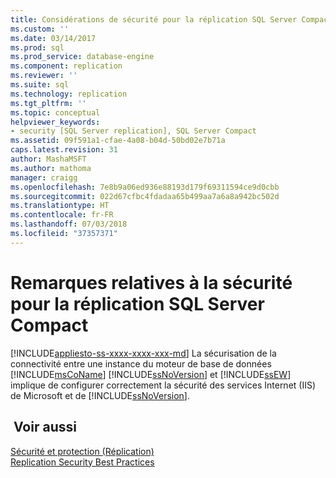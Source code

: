 ```yaml
---
title: Considérations de sécurité pour la réplication SQL Server Compact | Microsoft Docs
ms.custom: ''
ms.date: 03/14/2017
ms.prod: sql
ms.prod_service: database-engine
ms.component: replication
ms.reviewer: ''
ms.suite: sql
ms.technology: replication
ms.tgt_pltfrm: ''
ms.topic: conceptual
helpviewer_keywords:
- security [SQL Server replication], SQL Server Compact
ms.assetid: 09f591a1-cfae-4a08-b04d-50bd02e7b71a
caps.latest.revision: 31
author: MashaMSFT
ms.author: mathoma
manager: craigg
ms.openlocfilehash: 7e8b9a06ed936e88193d179f69311594ce9d0cbb
ms.sourcegitcommit: 022d67cfbc4fdadaa65b499aa7a6a8a942bc502d
ms.translationtype: HT
ms.contentlocale: fr-FR
ms.lasthandoff: 07/03/2018
ms.locfileid: "37357371"
---
```

# <a name="security-considerations-for-sql-server-compact-replication"></a>Remarques relatives à la sécurité pour la réplication SQL Server Compact
[!INCLUDE[appliesto-ss-xxxx-xxxx-xxx-md](../../../includes/appliesto-ss-xxxx-xxxx-xxx-md.md)]
  La sécurisation de la connectivité entre une instance du moteur de base de données [!INCLUDE[msCoName](../../../includes/msconame-md.md)] [!INCLUDE[ssNoVersion](../../../includes/ssnoversion-md.md)] et [!INCLUDE[ssEW](../../../includes/ssew-md.md)] implique de configurer correctement la sécurité des services Internet (IIS) de Microsoft et de [!INCLUDE[ssNoVersion](../../../includes/ssnoversion-md.md)].  
  
## <a name="see-also"></a> Voir aussi  
 [Sécurité et protection &#40;Réplication&#41;](../../../relational-databases/replication/security/security-and-protection-replication.md)   
 [Replication Security Best Practices](../../../relational-databases/replication/security/replication-security-best-practices.md)  
  
  
